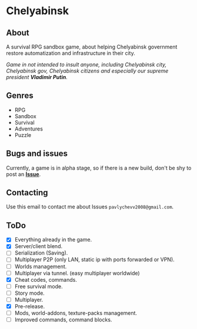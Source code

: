 # Chelyabinsk

## About
A survival RPG sandbox game, about helping Chelyabinsk government restore automatization and infrastructure in their city.

*Game in not intended to insult anyone, including Chelyabinsk city, Chelyabinsk gov, Chelyabinsk citizens and especially our supreme president **Vladimir Putin**.*

## Genres
- RPG
- Sandbox
- Survival
- Adventures
- Puzzle

## Bugs and issues
Currently, a game is in alpha stage, so if there is a new build, don't be shy to post an [**Issue**](https://github.com/CommandBlockYT0/Chelyabinsk/issues).

## Contacting
Use this email to contact me about Issues `pavlychevv2008@gmail.com`.

## ToDo
- [X] Everything already in the game.
- [X] Server/client blend.
- [ ] Serialization (Saving).
- [ ] Multiplayer P2P (only LAN, static ip with ports forwarded or VPN).
- [ ] Worlds management.
- [ ] Multiplayer via tunnel. (easy multiplayer worldwide)
- [X] Cheat codes, commands. 
- [ ] Free survival mode.
- [ ] Story mode. 
- [ ] Multiplayer.
- [X] Pre-release.
- [ ] Mods, world-addons, texture-packs management. 
- [ ] Improved commands, command blocks.

